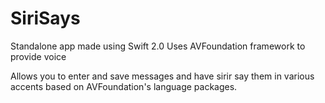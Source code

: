 # SiriSays
Standalone app made using Swift 2.0
Uses AVFoundation framework to provide voice

Allows you to enter and save messages and have sirir say them in various accents based on AVFoundation's language packages.
